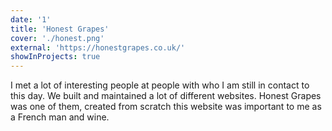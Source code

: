 ```yaml
---
date: '1'
title: 'Honest Grapes'
cover: './honest.png'
external: 'https://honestgrapes.co.uk/'
showInProjects: true
---
```


I met a lot of interesting people at people with who I am still in contact to this day. We built and maintained a lot of different websites. Honest Grapes was one of them, created from scratch this website was important to me as a French man and wine.
